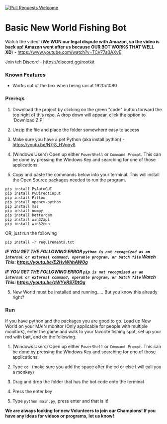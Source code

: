 [![Pull Requests Welcome](https://img.shields.io/badge/PRs-welcome-brightgreen.svg?style=flat)](http://makeapullrequest.com)
# Basic New World Fishing Bot
Watch the video! (**We WON our legal dispute with Amazon, so the video is back up! Amazon went after us because OUR BOT WORKS THAT WELL XD**) - https://www.youtube.com/watch?v=TCv77s0AXvE

Join teh Discord - https://discord.gg/rootkit

### Known Features
- Works out of the box when being ran at 1920x1080

### Prereqs
1. Download the project by clicking on the green "code" button torward the top right of this repo. A drop down will appear, click the option to 'Download ZIP'

2. Unzip the file and place the folder somewhere easy to access

3. Make sure you have a pet Python (aka install python) - https://youtu.be/N7r8_HVqqy8

4. (Windows Users) Open up either `PowerShell` or `Command Prompt`. This can be done by pressing the Windows Key and searching for one of those applications.

5. Copy and paste the commands below into your terminal. This will install the Open Source packages needed to run the program.
```
pip install PyAutoGUI
pip install PyDirectInput
pip install Pillow
pip install opencv-python
pip install mss
pip install numpy
pip install bettercam
pip install win32api
pip install win32con
```
OR, just run the following
```
pip install -r requirements.txt
```

***IF YOU GET THE FOLLOWING ERROR `python is not recognized as an internal or external command, operable program, or batch file` Watch This: https://youtu.be/E2HvWhhAW0g***

***IF YOU GET THE FOLLOWING ERROR `pip is not recognized as an internal or external command, operable program, or batch file` Watch This: https://youtu.be/zWYvRS7DtOg***

5. New World must be installed and running..... But you know this already right?

### Run
If you have python and the packages you are good to go. Load up New World on your MAIN monitor (Only applicable for people with multiple monitors), enter the game and walk to your favorite fishing spot, set up your rod with bait, and do the following.

1. (Windows Users) Open up either `PowerShell` or `Command Prompt`. This can be done by pressing the Windows Key and searching for one of those applications:

2. Type `cd ` (make sure you add the space after the cd or else I will call you a monkey)

3. Drag and drop the folder that has the bot code onto the terminal

4. Press the enter key

5. Type `python main.py`, press enter and that is it!

**We are always looking for new Volunteers to join our Champions!
If you have any ideas for videos or programs, let us know!**
